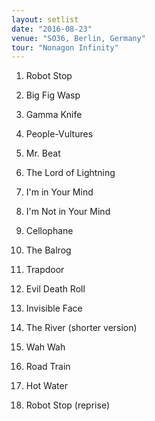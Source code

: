 ```yaml
---
layout: setlist
date: "2016-08-23"
venue: "SO36, Berlin, Germany"
tour: "Nonagon Infinity"
---
```



 1. Robot Stop

 2. Big Fig Wasp

 3. Gamma Knife

 4. People-Vultures

 5. Mr. Beat

 6. The Lord of Lightning

 7. I'm in Your Mind

 8. I'm Not in Your Mind

 9. Cellophane

10. The Balrog

11. Trapdoor

12. Evil Death Roll

13. Invisible Face

14. The River
    (shorter version)

15. Wah Wah

16. Road Train

17. Hot Water

18. Robot Stop
    (reprise)


